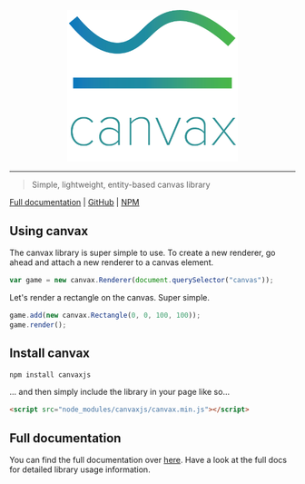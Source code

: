 <p align="center" style="text-align: center;"><img src="https://raw.githubusercontent.com/ethanent/canvax/master/media/canvax-textIncluded.png" width="300" alt="canvax logo"/></p>

---

> Simple, lightweight, entity-based canvas library

[Full documentation](https://ethanent.github.io/canvax/) | [GitHub](https://github.com/Ethanent/canvax) | [NPM](https://www.npmjs.com/package/canvaxjs)

## Using canvax

The canvax library is super simple to use. To create a new renderer, go ahead and attach a new renderer to a canvas element.

```javascript
var game = new canvax.Renderer(document.querySelector("canvas"));
```

Let's render a rectangle on the canvas. Super simple.

```javascript
game.add(new canvax.Rectangle(0, 0, 100, 100));
game.render();
```

## Install canvax

```
npm install canvaxjs
```

... and then simply include the library in your page like so...

```html
<script src="node_modules/canvaxjs/canvax.min.js"></script>
```

## Full documentation

You can find the full documentation over [here](https://ethanent.github.io/canvax/). Have a look at the full docs for detailed library usage information.
